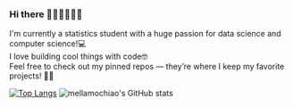 ### Hi there 💖💛💕💞💓💗
I'm currently a statistics student with a huge passion for data science and computer science!💻  
I love building cool things with code🤓   
Feel free to check out my pinned repos — they’re where I keep my favorite projects! 📌✨


[![Top Langs](https://github-readme-stats.vercel.app/api/top-langs/?username=mellamochiao&theme=solarized-light)](https://github.com/anuraghazra/github-readme-stats)
![mellamochiao's GitHub stats](https://github-readme-stats.vercel.app/api?username=mellamochiao&show_icons=true&theme=solarized-light&rank_icon=github&count_private=true&hide=stars,contribs,prs)

